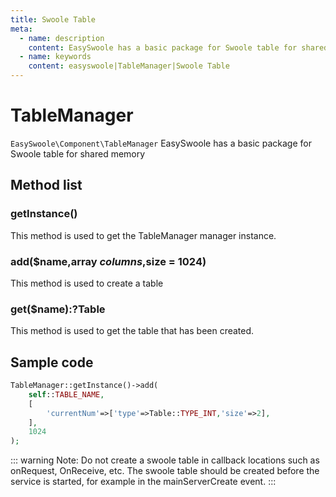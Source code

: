 ```yaml
---
title: Swoole Table
meta:
  - name: description
    content: EasySwoole has a basic package for Swoole table for shared memory
  - name: keywords
    content: easyswoole|TableManager|Swoole Table
---
```


# TableManager
`EasySwoole\Component\TableManager`
EasySwoole has a basic package for Swoole table for shared memory

## Method list

### getInstance()
This method is used to get the TableManager manager instance.

### add($name,array $columns,$size = 1024)
This method is used to create a table

### get($name):?Table
This method is used to get the table that has been created.

## Sample code

```php
TableManager::getInstance()->add(
    self::TABLE_NAME,
    [
        'currentNum'=>['type'=>Table::TYPE_INT,'size'=>2],
    ],
    1024
);
```


::: warning 
Note: Do not create a swoole table in callback locations such as onRequest, OnReceive, etc. The swoole table should be created before the service is started, for example in the mainServerCreate event.
:::
